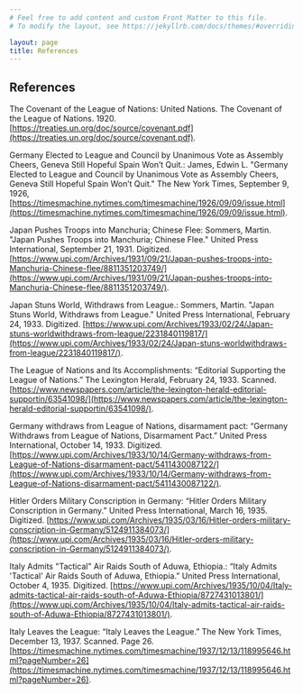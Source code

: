 ```yaml
---
# Feel free to add content and custom Front Matter to this file.
# To modify the layout, see https://jekyllrb.com/docs/themes/#overriding-theme-defaults

layout: page
title: References
---
```


## References

The Covenant of the League of Nations:
United Nations. The Covenant of the League of Nations. 1920. [https://treaties.un.org/doc/source/covenant.pdf](https://treaties.un.org/doc/source/covenant.pdf).

Germany Elected to League and Council by Unanimous Vote as Assembly Cheers, Geneva Still Hopeful Spain Won’t Quit.:
James, Edwin L. "Germany Elected to League and Council by Unanimous Vote as Assembly Cheers, Geneva Still Hopeful Spain Won’t Quit." The New York Times, September 9, 1926, [https://timesmachine.nytimes.com/timesmachine/1926/09/09/issue.html](https://timesmachine.nytimes.com/timesmachine/1926/09/09/issue.html).

Japan Pushes Troops into Manchuria; Chinese Flee:
Sommers, Martin. "Japan Pushes Troops into Manchuria; Chinese Flee." United Press International, September 21, 1931. Digitized. [https://www.upi.com/Archives/1931/09/21/Japan-pushes-troops-into-Manchuria-Chinese-flee/8811351203749/](https://www.upi.com/Archives/1931/09/21/Japan-pushes-troops-into-Manchuria-Chinese-flee/8811351203749/).

Japan Stuns World, Withdraws from League.:
Sommers, Martin. "Japan Stuns World, Withdraws from League." United Press International, February 24, 1933. Digitized. [https://www.upi.com/Archives/1933/02/24/Japan-stuns-worldwithdraws-from-league/2231840119817/](https://www.upi.com/Archives/1933/02/24/Japan-stuns-worldwithdraws-from-league/2231840119817/).

The League of Nations and Its Accomplishments:
“Editorial Supporting the League of Nations.” The Lexington Herald, February 24, 1933. Scanned. [https://www.newspapers.com/article/the-lexington-herald-editorial-supportin/63541098/](https://www.newspapers.com/article/the-lexington-herald-editorial-supportin/63541098/).

Germany withdraws from League of Nations, disarmament pact:
“Germany Withdraws from League of Nations, Disarmament Pact.” United Press International, October 14, 1933. Digitized. [https://www.upi.com/Archives/1933/10/14/Germany-withdraws-from-League-of-Nations-disarmament-pact/5411430087122/](https://www.upi.com/Archives/1933/10/14/Germany-withdraws-from-League-of-Nations-disarmament-pact/5411430087122/).

Hitler Orders Military Conscription in Germany:
“Hitler Orders Military Conscription in Germany.” United Press International, March 16, 1935. Digitized. [https://www.upi.com/Archives/1935/03/16/Hitler-orders-military-conscription-in-Germany/5124911384073/](https://www.upi.com/Archives/1935/03/16/Hitler-orders-military-conscription-in-Germany/5124911384073/).

Italy Admits "Tactical" Air Raids South of Aduwa, Ethiopia.:
“Italy Admits 'Tactical' Air Raids South of Aduwa, Ethiopia.” United Press International, October 4, 1935. Digitized. [https://www.upi.com/Archives/1935/10/04/Italy-admits-tactical-air-raids-south-of-Aduwa-Ethiopia/8727431013801/](https://www.upi.com/Archives/1935/10/04/Italy-admits-tactical-air-raids-south-of-Aduwa-Ethiopia/8727431013801/).

Italy Leaves the League:
“Italy Leaves the League.” The New York Times, December 13, 1937. Scanned. Page 26. [https://timesmachine.nytimes.com/timesmachine/1937/12/13/118995646.html?pageNumber=26](https://timesmachine.nytimes.com/timesmachine/1937/12/13/118995646.html?pageNumber=26).
